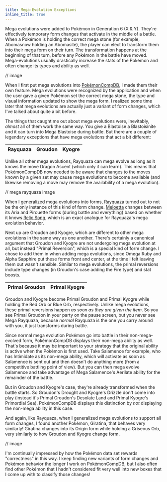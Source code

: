 ```yaml
---
title: Mega-Evolution Exceptions
inline_title: true
---
```


Mega evolutions were added to Pokémon in Generation 6 (X & Y). They're effectively temporary form changes that activate in the middle of a battle. When a Pokémon is holding the correct mega stone (for example, Abomasnow holding an Abomasite), the player can elect to transform them into their mega form on their turn. The transformation happens at the beginning of that turn, before any Pokémon in the battle have moved. Mega-evolutions usually drastically increase the stats of the Pokémon and often change its types and ability as well.

// image

When I first put mega evolutions into [PokémonCompDB](/pokemoncompdb.html), I made them their own feature. Mega evolutions were recognized by the application and when the user gave a given Pokémon set the correct mega stone, the type and visual information updated to show the mega form. I realized some time later that mega evolutions are actually just a variant of form changes, which I've talked about quite a bit before.

The things that caught me out about mega evolutions were, inevitably, *almost* all of them work the same way. You give a Blastoise a Blastoisinite and it can turn into Mega Blastoise during battle. But there are a couple of legendary exceptions that have mega evolutions that act a bit different:

| Rayquaza | Groudon | Kyogre |
|:--------:|:-------:|:------:|

Unlike all other mega evolutions, Rayquaza can mega evolve as long as it knows the move Dragon Ascent (which only it can learn). This means that PokémonCompDB now needed to be aware that changes to the moves known by a given set may cause mega evolutions to become available (and likewise removing a move may remove the availability of a mega evolution).

// mega rayquaza image

When I generalized mega evolutions into forms, Rayquaza turned out to not be the only instance of this kind of form change. [Meloetta](https://www.serebii.net/pokedex-sm/648.shtml) changes between its Aria and Pirouette forms (during battle and everything) based on whether it knows [Relic Song](https://www.serebii.net/attackdex-sm/relicsong.shtml), which is an exact analogue for Rayquaza's mega evolution behavior.

Next up are Groudon and Kyogre, which are different to other mega evolutions in the same way as one another. There's certainly a canonical argument that Groudon and Kyogre are not undergoing mega evolution at all, but instead "Primal Reversion", which is a special kind of form change. I chose to add them in when adding mega evolutions, since Omega Ruby and Alpha Sapphire put these forms front and center, at the time I felt leaving them out wasn't sensible. Similar to mega evolutions, the primal reversions include type changes (in Groudon's case adding the Fire type) and stat boosts.

| Primal Groudon | Primal Kyogre |
|:--------------:|:-------------:|

Groudon and Kyogre become Primal Groudon and Primal Kyogre while holding the Red Orb or Blue Orb, respectively. Unlike mega evolutions, these primal reversions happen *as soon as they are given the item*. So you see Primal Groudon in your party on the pause screen, but you never see Mega Rayquaza, because *normal* Rayquaza is the one you carry around with you, it just transforms during battle.

Since normal mega evolution Pokémon go into battle in their non-mega-evolved form, PokémonCompDB displays their non-mega ability as well. That's because it may be important to your strategy that the original ability is active when the Pokémon is first used. Take Salamence for example, who has Intimidate as its non-mega ability, which will activate as soon as Salamence is sent out and then doesn't do anything more (from a competitive battling point of view). But you can then mega evolve Salamence and take advantage of Mega Salamence's Aerilate ability for the remainder of the battle.

But in Groudon and Kyogre's case, they're already transformed when the battle starts. So Groudon's Drought and Kyogre's Drizzle don't come into play (instead it's Primal Groudon's Desolate Land and Primal Kyogre's Primordial Sea). PokémonCompDB displays this distinction by *not* displaying the non-mega ability in this case.

And again, like Rayquaza, when I generalized mega evolutions to support all form changes, I found another Pokémon, Giratina, that behaves very similarly! Giratina changes into its Origin form while holding a Griseous Orb, very similarly to how Groudon and Kyogre change form.

// image

I'm continually impressed by how the Pokémon data set rewards "correctness" in this way. I keep finding new variants of form changes and Pokémon behavior the longer I work on PokémonCompDB, but I also often find other Pokémon that I hadn't considered fit very well into new boxes that I come up with to classify those changes!